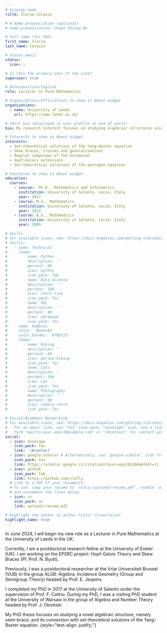 ```yaml
---
# Display name
title: Ilaria Colazzo

# # Name pronunciation (optional)
# name_pronunciation: Chien Shiung Wu

# Full name (for SEO)
first_name: Ilaria
last_name: Colazzo

# Status emoji
status:
  icon: ☕️

# Is this the primary user of the site?
superuser: true

# Role/position/tagline
role: Lecturer in Pure Mathematics

# Organizations/Affiliations to show in About widget
organizations:
  - name: University of Leeds 
    url: https://www.leeds.ac.uk/

# Short bio (displayed in user profile at end of posts)
bio: My research interest focuses on studying algebraic structures associated with discrete versions of some equations in mathematical physics, such as the Yang-Baxter equation and the Pentagon equation. I am mainly interested in algebraic structures such as skew braces, trusses and generalisations that organise, classify and help to find solutions of the Yang-Baxter equation and the Pentagon equation with given properties.

# Interests to show in About widget
interests:
  - Set–theoretical solutions of the Yang–Baxter equation
  - Skew braces, trusses and generalisations
  - Regular subgroups of the holomorph
  - Hopf–Galois extensions
  - Set–theoretical solutions of the pentagon equation

# Education to show in About widget
education:
  courses:
    - course:  Ph.D., Mathematics and Informatics
      institution: University of Salento, Lecce, Italy
      year: 2017
    - course: M.S., Mathematics
      institution: University of Salento, Lecce, Italy
      year: 2012
    - course: B.S., Mathematics
      institution: University of Salento, Lecce, Italy
      year: 2009

# Skills
# For available icons, see: https://docs.hugoblox.com/getting-started/page-builder/#icons
# skills:
#   - name: Technical
#     items:
#       - name: Python
#         description: ''
#         percent: 80
#         icon: python
#         icon_pack: fab
#       - name: Data Science
#         description: ''
#         percent: 100
#         icon: chart-line
#         icon_pack: fas
#       - name: SQL
#         description: ''
#         percent: 40
#         icon: database
#         icon_pack: fas
#   - name: Hobbies
#     color: '#eeac02'
#     color_border: '#f0bf23'
#     items:
#       - name: Hiking
#         description: ''
#         percent: 60
#         icon: person-hiking
#         icon_pack: fas
#       - name: Cats
#         description: ''
#         percent: 100
#         icon: cat
#         icon_pack: fas
#       - name: Photography
#         description: ''
#         percent: 80
#         icon: camera-retro
#         icon_pack: fas

# Social/Academic Networking
# For available icons, see: https://docs.hugoblox.com/getting-started/page-builder/#icons
#   For an email link, use "fas" icon pack, "envelope" icon, and a link in the
#   form "mailto:your-email@example.com" or "/#contact" for contact widget.
social:
  - icon: envelope
    icon_pack: fas
    link: '/#contact'
  - icon: google-scholar # Alternatively, use `google-scholar` icon from `ai` icon pack
    icon_pack: fas
    link: https://scholar.google.it/citations?user=upy1OLEAAAAJ&hl=it
  - icon: github
    icon_pack: fab
    link: https://github.com/ilafly
  # Link to a PDF of your resume/CV.
  # To use: copy your resume to `static/uploads/resume.pdf`, enable `ai` icons in `params.yaml`,
  # and uncomment the lines below.
  - icon: cv
    icon_pack: ai
    link: uploads/resume.pdf

# Highlight the author in author lists? (true/false)
highlight_name: true
---
```


In June 2024, I will begin my new role as a Lecturer in Pure Mathematics at the University of Leeds in the UK.

Currently, I am a postdoctoral research fellow at the University of Exeter (UK). I am working on the EPSRC project: Hopf-Galois Theory and Skew Braces (PI: Prof. N. Byott).

Previously, I was a postdoctoral researcher at the Vrije Universiteit Brussel (VUB) in the group ALGB: Algebra, Incidence Geometry (Group and Semigroup Theory) headed by Prof. E. Jespers.

I completed my PhD in 2017 at the University of Salento under the supervision of Prof. F. Catino. During my PhD, I was a visiting PhD student at the University of Warsaw in the group of Algebra and Number Theory headed by Prof. J. Okniński.

My PhD thesis focuses on studying a novel algebraic structure, namely semi-brace, and its connection with set-theoretical solutions of the Yang-Baxter equation.
{style="text-align: justify;"}

